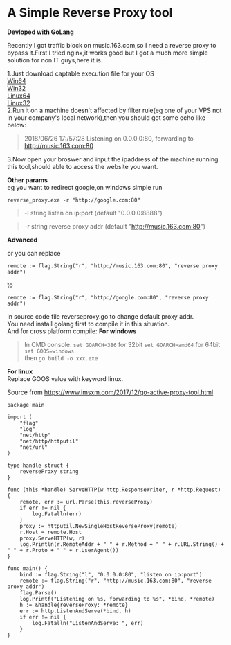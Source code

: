 # A Simple Reverse Proxy tool  

**Devloped with GoLang**  

Recently I got traffic block on music.163.com,so I need a reverse proxy to bypass it.First I tried nginx,it works good but I got a much more simple solution for non IT guys,here it is.  

1.Just download captable execution file for your OS  
[Win64](http://github.com/arryboom/reverse_proxy_go/blob/master/reverse_proxy64.exe)  
[Win32](http://github.com/arryboom/reverse_proxy_go/blob/master/reverse_proxy32.exe)  
[Linux64](http://github.com/arryboom/reverse_proxy_go/blob/master/reverse_proxy64)  
[Linux32](http://github.com/arryboom/reverse_proxy_go/blob/master/reverse_proxy32)  
2.Run it on a machine doesn't affected by filter rule(eg one of your VPS not in your company's local network),then you should got some echo like below:  
> 2018/06/26 17:/57:28 Listening on 0.0.0.0:80, forwarding to http://music.163.com:80  

3.Now open your broswer and input the ipaddress of the machine running this tool,should able to access the website you want.  

**Other params**  
eg you want to redirect google,on windows simple run 
```
reverse_proxy.exe -r "http://google.com:80"
```

>  -l string
        listen on ip:port (default "0.0.0.0:8888")

>  -r string
        reverse proxy addr (default "http://music.163.com:80")

**Advanced**  


or you can replace 
```
remote := flag.String("r", "http://music.163.com:80", "reverse proxy addr")
```
to 
```
remote := flag.String("r", "http://google.com:80", "reverse proxy addr")
```
in source code file reverseproxy.go to change default proxy addr.  
You need install golang first to compile it in this situation.  
And for cross platform compile:
**For windows**  
>In CMD console:
 ```set GOARCH=386```
 for 32bit
 ```set GOARCH=amd64```
 for 64bit
```set GOOS=windows```  
 then 
```go build -o xxx.exe```

**For linux**  
Replace GOOS value with keyword linux.


Source from https://www.imsxm.com/2017/12/go-active-proxy-tool.html

```
package main

import (
	"flag"
	"log"
	"net/http"
	"net/http/httputil"
	"net/url"
)

type handle struct {
	reverseProxy string
}

func (this *handle) ServeHTTP(w http.ResponseWriter, r *http.Request) {
	remote, err := url.Parse(this.reverseProxy)
	if err != nil {
		log.Fatalln(err)
	}
	proxy := httputil.NewSingleHostReverseProxy(remote)
	r.Host = remote.Host
	proxy.ServeHTTP(w, r)
	log.Println(r.RemoteAddr + " " + r.Method + " " + r.URL.String() + " " + r.Proto + " " + r.UserAgent())
}

func main() {
	bind := flag.String("l", "0.0.0.0:80", "listen on ip:port")
	remote := flag.String("r", "http://music.163.com:80", "reverse proxy addr")
	flag.Parse()
	log.Printf("Listening on %s, forwarding to %s", *bind, *remote)
	h := &handle{reverseProxy: *remote}
	err := http.ListenAndServe(*bind, h)
	if err != nil {
		log.Fatalln("ListenAndServe: ", err)
	}
}
```